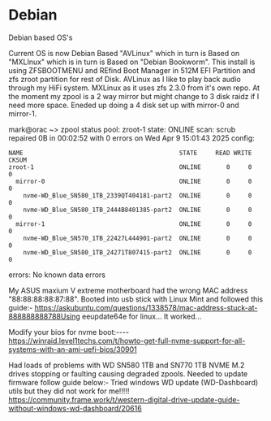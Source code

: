 # Debian

Debian based OS's

Current OS is now Debian Based "AVLinux" which in turn is Based on "MXLInux" which is in turn is Based on "Debian Bookworm".
This install is using ZFSBOOTMENU and REfind Boot Manager in 512M EFI Partition and zfs zroot partition for rest of Disk.
AVLinux as I like to play back audio through my HiFi system. MXLinux as it uses zfs 2.3.0 from it's own repo.
At the moment my zpool is a 2 way mirror but might change to 3 disk raidz if I need more space. Eneded up doing a 4 disk set up with mirror-0 and mirror-1.

mark@orac ~> zpool status
  pool: zroot-1
 state: ONLINE
  scan: scrub repaired 0B in 00:02:52 with 0 errors on Wed Apr  9 15:01:43 2025
config:

	NAME                                           STATE     READ WRITE CKSUM
	zroot-1                                        ONLINE       0     0     0
	  mirror-0                                     ONLINE       0     0     0
	    nvme-WD_Blue_SN580_1TB_2339QT404181-part2  ONLINE       0     0     0
	    nvme-WD_Blue_SN580_1TB_2444B8401385-part2  ONLINE       0     0     0
	  mirror-1                                     ONLINE       0     0     0
	    nvme-WD_Blue_SN570_1TB_22427L444901-part2  ONLINE       0     0     0
	    nvme-WD_Blue_SN580_1TB_24271T807415-part2  ONLINE       0     0     0

errors: No known data errors


My ASUS maxium V extreme motherboard had the wrong MAC address "88:88:88:88:87:88". Booted into usb stick with Linux Mint and followed this guide:-
https://askubuntu.com/questions/1338578/mac-address-stuck-at-888888888788Using eeupdate64e for linux... It worked...

Modify your bios for nvme boot:----
https://winraid.level1techs.com/t/howto-get-full-nvme-support-for-all-systems-with-an-ami-uefi-bios/30901

Had loads of problems with WD SN580 1TB and SN770 1TB NVME M.2 drives stopping or faulting causing degraded zpools. Needed to update firmware follow guide below:- Tried windows WD update (WD-Dashboard) utils but they did not work for me!!!!!
https://community.frame.work/t/western-digital-drive-update-guide-without-windows-wd-dashboard/20616
